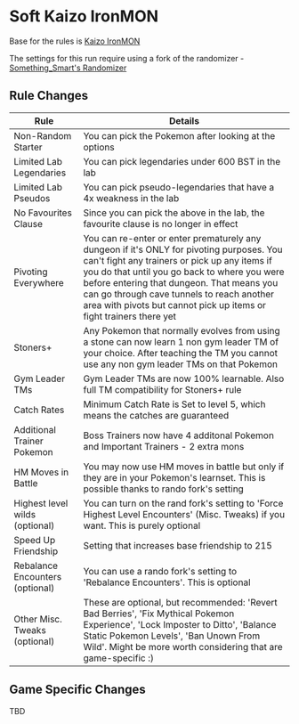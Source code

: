 # Soft Kaizo IronMON

Base for the rules is [Kaizo IronMON](http://ironmon.gg)

The settings for this run require using a fork of the randomizer - [Something_Smart's Randomizer](https://github.com/something-smart/ironmon-randomizer)

## Rule Changes
| Rule                           | Details                                                                                                                                 |
|--------------------------------|-----------------------------------------------------------------------------------------------------------------------------------------|
| Non-Random Starter             | You can pick the Pokemon after looking at the options                                                                                   |
| Limited Lab Legendaries        | You can pick legendaries under 600 BST in the lab                                                                                       |
| Limited Lab Pseudos            | You can pick pseudo-legendaries that have a 4x weakness in the lab                                                                      |
| No Favourites Clause           | Since you can pick the above in the lab, the favourite clause is no longer in effect                                                    |
| Pivoting Everywhere            | You can re-enter or enter prematurely any dungeon if it's ONLY for pivoting purposes. You can't fight any trainers or pick up any items if you do that until you go back to where you were before entering that dungeon. That means you can go through cave tunnels to reach another area with pivots but cannot pick up items or fight trainers there yet |
| Stoners+                       | Any Pokemon that normally evolves from using a stone can now learn 1 non gym leader TM of your choice. After teaching the TM you cannot use any non gym leader TMs on that Pokemon |
| Gym Leader TMs                 | Gym Leader TMs are now 100% learnable. Also full TM compatibility for Stoners+ rule                                                     |
| Catch Rates                    | Minimum Catch Rate is Set to level 5, which means the catches are guaranteed                                                            |
| Additional Trainer Pokemon     | Boss Trainers now have 4 additonal Pokemon and Important Trainers - 2 extra mons                                                        |
| HM Moves in Battle             | You may now use HM moves in battle but only if they are in your Pokemon's learnset. This is possible thanks to rando fork's setting     |
| Highest level wilds (optional) | You can turn on the rand fork's setting to 'Force Highest Level Encounters' (Misc. Tweaks) if you want. This is purely optional         |
| Speed Up Friendship            | Setting that increases base friendship to 215                                                                                           |
| Rebalance Encounters (optional)| You can use a rando fork's setting to 'Rebalance Encounters'. This is optional                                                          |
| Other Misc. Tweaks (optional)  | These are optional, but recommended: 'Revert Bad Berries', 'Fix Mythical Pokemon Experience', 'Lock Imposter to Ditto', 'Balance Static Pokemon Levels', 'Ban Unown From Wild'. Might be more worth considering that are game-specific :) |

## Game Specific Changes

TBD
